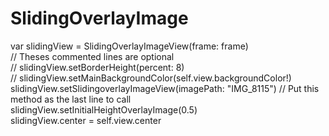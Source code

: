 # SlidingOverlayImage

var slidingView = SlidingOverlayImageView(frame: frame)<br>
// Theses commented lines are optional<br>
// slidingView.setBorderHeight(percent: 8)<br>
// slidingView.setMainBackgroundColor(self.view.backgroundColor!)<br>
slidingView.setSlidingoverlayImageView(imagePath: "IMG_8115")  // Put this method as the last line to call<br>
slidingView.setInitialHeightOverlayImage(0.5)<br>
slidingView.center = self.view.center<br>
